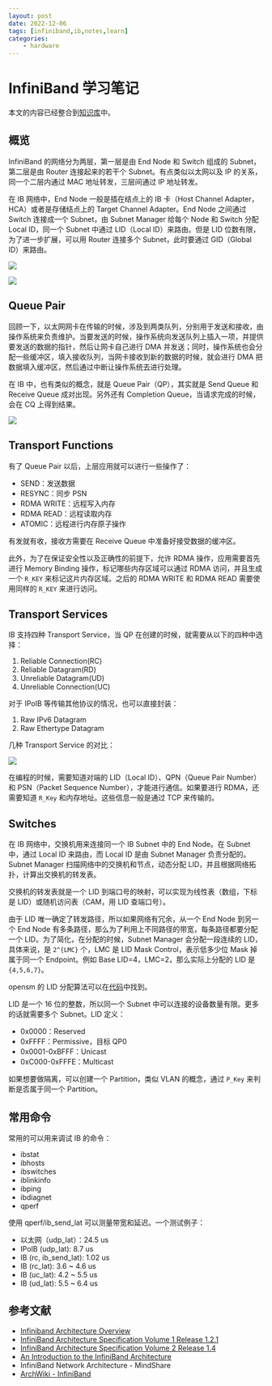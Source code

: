 ```yaml
---
layout: post
date: 2022-12-06
tags: [infiniband,ib,notes,learn]
categories:
    - hardware
---
```


# InfiniBand 学习笔记

本文的内容已经整合到[知识库](/kb/networking/infiniband.html)中。

## 概览

InfiniBand 的网络分为两层，第一层是由 End Node 和 Switch 组成的 Subnet，第二层是由 Router 连接起来的若干个 Subnet。有点类似以太网以及 IP 的关系，同一个二层内通过 MAC 地址转发，三层间通过 IP 地址转发。

在 IB 网络中，End Node 一般是插在结点上的 IB 卡（Host Channel Adapter，HCA）或者是存储结点上的 Target Channel Adapter。End Node 之间通过 Switch 连接成一个 Subnet，由 Subnet Manager 给每个 Node 和 Switch 分配 Local ID，同一个 Subnet 中通过 LID（Local ID）来路由。但是 LID 位数有限，为了进一步扩展，可以用 Router 连接多个 Subnet，此时要通过 GID（Global ID）来路由。

<!-- more -->

![](./iba.png)

![](./ib-am.png)

## Queue Pair

回顾一下，以太网网卡在传输的时候，涉及到两类队列，分别用于发送和接收，由操作系统来负责维护。当要发送的时候，操作系统向发送队列上插入一项，并提供要发送的数据的指针，然后让网卡自己进行 DMA 并发送；同时，操作系统也会分配一些缓冲区，填入接收队列，当网卡接收到新的数据的时候，就会进行 DMA 把数据填入缓冲区，然后通过中断让操作系统去进行处理。

在 IB 中，也有类似的概念，就是 Queue Pair（QP），其实就是 Send Queue 和 Receive Queue 成对出现。另外还有 Completion Queue，当请求完成的时候，会在 CQ 上得到结果。

![](./ib-qp.png)

## Transport Functions

有了 Queue Pair 以后，上层应用就可以进行一些操作了：

- SEND：发送数据
- RESYNC：同步 PSN
- RDMA WRITE：远程写入内存
- RDMA READ：远程读取内存
- ATOMIC：远程进行内存原子操作

有发就有收，接收方需要在 Receive Queue 中准备好接受数据的缓冲区。

此外，为了在保证安全性以及正确性的前提下，允许 RDMA 操作，应用需要首先进行 Memory Binding 操作，标记哪些内存区域可以通过 RDMA 访问，并且生成一个 `R_KEY` 来标记这片内存区域。之后的 RDMA WRITE 和 RDMA READ 需要使用同样的 `R_KEY` 来进行访问。

## Transport Services

IB 支持四种 Transport Service，当 QP 在创建的时候，就需要从以下的四种中选择：

1. Reliable Connection(RC)
2. Reliable Datagram(RD)
3. Unreliable Datagram(UD)
4. Unreliable Connection(UC)

对于 IPoIB 等传输其他协议的情况，也可以直接封装：

1. Raw IPv6 Datagram
2. Raw Ethertype Datagram

几种 Transport Service 的对比：

![](./ib-comparison.png)

在编程的时候，需要知道对端的 LID（Local ID）、QPN（Queue Pair Number）和 PSN（Packet Sequence Number），才能进行通信。如果要进行 RDMA，还需要知道 `R_Key` 和内存地址。这些信息一般是通过 TCP 来传输的。

## Switches

在 IB 网络中，交换机用来连接同一个 IB Subnet 中的 End Node。在 Subnet 中，通过 Local ID 来路由，而 Local ID 是由 Subnet Manager 负责分配的。Subnet Manager 扫描网络中的交换机和节点，动态分配 LID，并且根据网络拓扑，计算出交换机的转发表。

交换机的转发表就是一个 LID 到端口号的映射，可以实现为线性表（数组，下标是 LID）或随机访问表（CAM，用 LID 查端口号）。

由于 LID 唯一确定了转发路径，所以如果网络有冗余，从一个 End Node 到另一个 End Node 有多条路径，那么为了利用上不同路径的带宽，每条路径都要分配一个 LID。为了简化，在分配的时候，Subnet Manager 会分配一段连续的 LID，具体来说，是 `2^{LMC}` 个，LMC 是 LID Mask Control，表示低多少位 Mask 掉属于同一个 Endpoint。例如 Base LID=4，LMC=2，那么实际上分配的 LID 是 `{4,5,6,7}`。

opensm 的 LID 分配算法可以在[代码](https://github.com/linux-rdma/opensm/blob/844ab3b7edaad983449b5d3a4a773088b8daa299/opensm/osm_lid_mgr.c#L290)中找到。

LID 是一个 16 位的整数，所以同一个 Subnet 中可以连接的设备数量有限。更多的话就需要多个 Subnet。LID 定义：

- 0x0000：Reserved
- 0xFFFF：Permissive，目标 QP0
- 0x0001-0xBFFF：Unicast
- 0xC000-0xFFFE：Multicast

如果想要做隔离，可以创建一个 Partition，类似 VLAN 的概念，通过 `P_Key` 来判断是否属于同一个 Partition。

## 常用命令

常用的可以用来调试 IB 的命令：

- ibstat
- ibhosts
- ibswitches
- iblinkinfo
- ibping
- ibdiagnet
- qperf

使用 qperf/ib_send_lat 可以测量带宽和延迟。一个测试例子：

- 以太网（udp_lat）：24.5 us
- IPoIB (udp_lat): 8.7 us
- IB (rc, ib_send_lat): 1.02 us
- IB (rc_lat): 3.6 ~ 4.6 us
- IB (uc_lat): 4.2 ~ 5.5 us
- IB (ud_lat): 5.5 ~ 6.4 us

## 参考文献

- [Infiniband Architecture Overview](https://www.snia.org/sites/default/files/files2/files2/SDC2013/presentations/Hardware/DavidDeming_Infiniband_Architectural_Overview.pdf)
- [InfiniBand Architecture Specification Volume 1 Release 1.2.1](https://www.afs.enea.it/asantoro/V1r1_2_1.Release_12062007.pdf)
- [InfiniBand Architecture Specification Volume 2 Release 1.4](https://cw.infinibandta.org/document/dl/8566)
- [An Introduction to the InfiniBand Architecture](https://cali-doc.unilim.fr/_media/mpi/intel-mpi/infinibandchap42.pdf)
- InfiniBand Network Architecture - MindShare
- [ArchWiki - InfiniBand](https://wiki.archlinux.org/title/InfiniBand)
